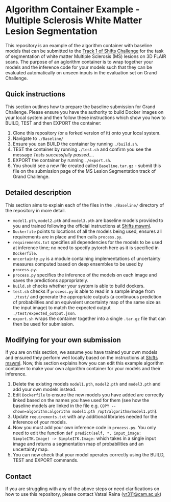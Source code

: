 #  Algorithm Container Example - Multiple Sclerosis White Matter Lesion Segmentation

This repository is an example of the algorithm container with baseline models that can be submitted to the [Track 1 of Shifts Challenge](https://shifts.grand-challenge.org/medical-dataset/) for the task of segmentation of white matter Multiple Sclerosis (MS) lesions on 3D FLAIR scans. The purpose of an aglorithm container is to wrap together your models and the inference code for your models such that they can be evaluated automatically on unseen inputs in the evaluation set on Grand Challenge.

## Quick instructions

This section outlines how to prepare the baseline submission for Grand Challenge. Please ensure you have the authority to build Docker images on your local system and then follow these instructions which show you how to BUILD, TEST and then EXPORT the container:
1. Clone this repository (or a forked version of it) onto your local system.
2. Navigate to `./Baseline/`
3. Ensure you can BUILD the container by running `./build.sh`.
4. TEST the container by running `./test.sh` and confirm you see the message *Tests successfully passed...*.
5. EXPORT the container by running `./export.sh`.
6. You should see a new file created called `Baseline.tar.gz` - submit this file on the submission page of the MS Lesion Segmentation track of Grand Challenge.

## Detailed description

This section aims to explain each of the files in the `./Baseline/` directory of the repository in more detail.
* `model1.pth`, `model2.pth` and `model3.pth` are baseline models provided to you and trained following the official instructions at [Shifts mswml](https://github.com/Shifts-Project/shifts/tree/main/mswml).
* `Dockerfile` points to locations of all the models being used, ensures all requirements are in place and then calls `process.py`.
* `requirements.txt` specifies all dependencies for the models to be used at inference time; no need to specify pytorch here as it is specified in `Dockerfile`.
* `uncertainty.py` is a module containing implementations of uncertainty measures computed based on deep ensembles to be used by `process.py`.
* `process.py` specifies the inference of the models on each image and saves the predictions appropriately.
* `build.sh` checks whether your system is able to build dockers.
* `test.sh` checks if `process.py` is able to read in a sample image from `./test/` and generate the appropriate outputs (a continuous prediction of probabilities and an equivalent uncertainty map of the same size as the input image) to match the expected output `./test/expected_output.json`.
* `export.sh` wraps the container together into a single `.tar.gz` file that can then be used for submission.


## Modifying for your own submission

If you are on this section, we assume you have trained your own models and ensured they perform well locally based on the instructions at [Shifts mswml](https://github.com/Shifts-Project/shifts/tree/main/mswml). Now, this section explains how you can edit this example algorithm container to make your own algorithm container for your models and their inference.
1. Delete the existing models `model1.pth`, `model2.pth` and `model3.pth` and add your own models instead.
2. Edit `Dockerfile` to ensure the new models you have added are correctly linked based on the names you have used for them (see how the baseline models are linked in the file e.g.  `COPY --chown=algorithm:algorithm model1.pth /opt/algorithm/model1.pth`).
3. Update `requirements.txt` with any additional libraries needed for the inference of your models.
4. Now you must add your own inference code in `process.py`. You only need to edit the function `def predict(self, *, input_image: SimpleITK.Image) -> SimpleITK.Image:` which takes in a single input image and returns a segmentation map of probabilities and an uncertainty map.
5. You can now check that your model operates correctly using the BUILD, TEST and EXPORT commands.

## Contact

If you are struggling with any of the above steps or need clarifications on how to use this repository, please contact Vatsal Raina (vr311@cam.ac.uk)
